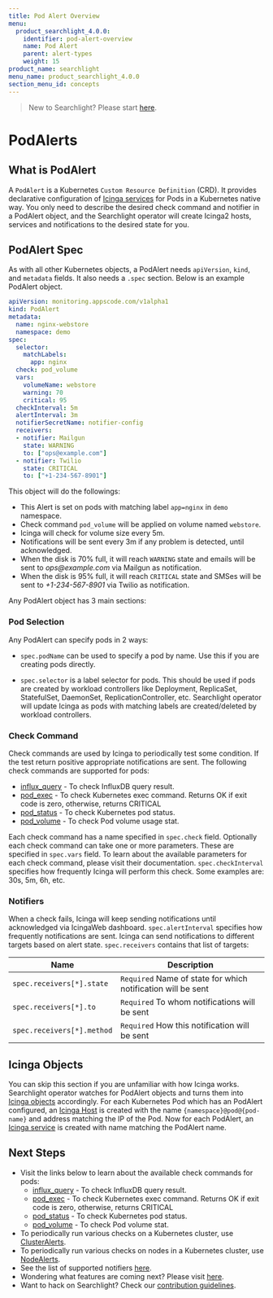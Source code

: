 ```yaml
---
title: Pod Alert Overview
menu:
  product_searchlight_4.0.0:
    identifier: pod-alert-overview
    name: Pod Alert
    parent: alert-types
    weight: 15
product_name: searchlight
menu_name: product_searchlight_4.0.0
section_menu_id: concepts
---
```


> New to Searchlight? Please start [here](/docs/concepts/README.md).

# PodAlerts

## What is PodAlert
A `PodAlert` is a Kubernetes `Custom Resource Definition` (CRD). It provides declarative configuration of [Icinga services](https://www.icinga.com/docs/icinga2/latest/doc/09-object-types/#service) for Pods in a Kubernetes native way. You only need to describe the desired check command and notifier in a PodAlert object, and the Searchlight operator will create Icinga2 hosts, services and notifications to the desired state for you.

## PodAlert Spec
As with all other Kubernetes objects, a PodAlert needs `apiVersion`, `kind`, and `metadata` fields. It also needs a `.spec` section. Below is an example PodAlert object.

```yaml
apiVersion: monitoring.appscode.com/v1alpha1
kind: PodAlert
metadata:
  name: nginx-webstore
  namespace: demo
spec:
  selector:
    matchLabels:
      app: nginx
  check: pod_volume
  vars:
    volumeName: webstore
    warning: 70
    critical: 95
  checkInterval: 5m
  alertInterval: 3m
  notifierSecretName: notifier-config
  receivers:
  - notifier: Mailgun
    state: WARNING
    to: ["ops@example.com"]
  - notifier: Twilio
    state: CRITICAL
    to: ["+1-234-567-8901"]
```

This object will do the followings:

- This Alert is set on pods with matching label `app=nginx` in `demo` namespace.
- Check command `pod_volume` will be applied on volume named `webstore`.
- Icinga will check for volume size every 5m.
- Notifications will be sent every 3m if any problem is detected, until acknowledged.
- When the disk is 70% full, it will reach `WARNING` state and emails will be sent to _ops@example.com_ via Mailgun as notification.
- When the disk is 95% full, it will reach `CRITICAL` state and SMSes will be sent to _+1-234-567-8901_ via Twilio as notification.

Any PodAlert object has 3 main sections:

### Pod Selection
Any PodAlert can specify pods in 2 ways:

- `spec.podName` can be used to specify a pod by name. Use this if you are creating pods directly.

- `spec.selector` is a label selector for pods. This should be used if pods are created by workload controllers like Deployment, ReplicaSet, StatefulSet, DaemonSet, ReplicationController, etc. Searchlight operator will update Icinga as pods with matching labels are created/deleted by workload controllers.

### Check Command
Check commands are used by Icinga to periodically test some condition. If the test return positive appropriate notifications are sent. The following check commands are supported for pods:
- [influx_query](/docs/guides/pod-alerts/influx_query.md) - To check InfluxDB query result.
- [pod_exec](/docs/guides/pod-alerts/pod_exec.md) - To check Kubernetes exec command. Returns OK if exit code is zero, otherwise, returns CRITICAL
- [pod_status](/docs/guides/pod-alerts/pod_status.md) - To check Kubernetes pod status.
- [pod_volume](/docs/guides/pod-alerts/pod_volume.md) - To check Pod volume usage stat.

Each check command has a name specified in `spec.check` field. Optionally each check command can take one or more parameters. These are specified in `spec.vars` field. To learn about the available parameters for each check command, please visit their documentation. `spec.checkInterval` specifies how frequently Icinga will perform this check. Some examples are: 30s, 5m, 6h, etc.

### Notifiers
When a check fails, Icinga will keep sending notifications until acknowledged via IcingaWeb dashboard. `spec.alertInterval` specifies how frequently notifications are sent. Icinga can send notifications to different targets based on alert state. `spec.receivers` contains that list of targets:

| Name                       | Description                                                  |
|----------------------------|--------------------------------------------------------------|
| `spec.receivers[*].state`  | `Required` Name of state for which notification will be sent |
| `spec.receivers[*].to`     | `Required` To whom notifications will be sent                |
| `spec.receivers[*].method` | `Required` How this notification will be sent                |


## Icinga Objects
You can skip this section if you are unfamiliar with how Icinga works. Searchlight operator watches for PodAlert objects and turns them into [Icinga objects](https://www.icinga.com/docs/icinga2/latest/doc/09-object-types/) accordingly. For each Kubernetes Pod which has an PodAlert configured, an [Icinga Host](https://www.icinga.com/docs/icinga2/latest/doc/09-object-types/#host) is created with the name `{namespace}@pod@{pod-name}` and address matching the IP of the Pod. Now for each PodAlert, an [Icinga service](https://www.icinga.com/docs/icinga2/latest/doc/09-object-types/#service) is created with name matching the PodAlert name.


## Next Steps
 - Visit the links below to learn about the available check commands for pods:
    - [influx_query](/docs/guides/pod-alerts/influx_query.md) - To check InfluxDB query result.
    - [pod_exec](/docs/guides/pod-alerts/pod_exec.md) - To check Kubernetes exec command. Returns OK if exit code is zero, otherwise, returns CRITICAL
    - [pod_status](/docs/guides/pod-alerts/pod_status.md) - To check Kubernetes pod status.
    - [pod_volume](/docs/guides/pod-alerts/pod_volume.md) - To check Pod volume stat.
 - To periodically run various checks on a Kubernetes cluster, use [ClusterAlerts](/docs/concepts/alert-types/cluster-alert.md).
 - To periodically run various checks on nodes in a Kubernetes cluster, use [NodeAlerts](/docs/concepts/alert-types/node-alert.md).
 - See the list of supported notifiers [here](/docs/guides/notifiers.md).
 - Wondering what features are coming next? Please visit [here](/docs/roadmap.md).
 - Want to hack on Searchlight? Check our [contribution guidelines](/docs/CONTRIBUTING.md).
